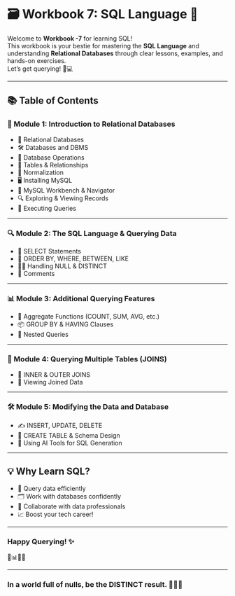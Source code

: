 # 🗃️ Workbook 7: SQL Language 📘

Welcome to **Workbook -7** for learning SQL!  
This workbook is your bestie for mastering the **SQL Language** and understanding **Relational Databases** through clear lessons, examples, and hands-on exercises.  
Let’s get querying! 🧠💻

---

## 📚 Table of Contents

### 📌 Module 1: Introduction to Relational Databases
- 🧩 Relational Databases
- 🛠️ Databases and DBMS
- 🔄 Database Operations
- 🧱 Tables & Relationships
- 🧹 Normalization
- 🖥️ Installing MySQL
- 🧭 MySQL Workbench & Navigator
- 🔍 Exploring & Viewing Records
- 🧪 Executing Queries

---

### 🔍 Module 2: The SQL Language & Querying Data
- 📄 SELECT Statements
- 🧮 ORDER BY, WHERE, BETWEEN, LIKE
- 🧑‍💻 Handling NULL & DISTINCT
- 💬 Comments

---

### 📊 Module 3: Additional Querying Features
- 🧾 Aggregate Functions (COUNT, SUM, AVG, etc.)
- 📦 GROUP BY & HAVING Clauses
- 🧪 Nested Queries

---

### 🔗 Module 4: Querying Multiple Tables (JOINS)
- 🧷 INNER & OUTER JOINS
- 🔎 Viewing Joined Data

---

### 🛠️ Module 5: Modifying the Data and Database
- ✍️ INSERT, UPDATE, DELETE
- 🧱 CREATE TABLE & Schema Design
- 🤖 Using AI Tools for SQL Generation

---

## 💡 Why Learn SQL?
- 🔎 Query data efficiently
- 🗂️ Work with databases confidently
- 🤝 Collaborate with data professionals
- 📈 Boost your tech career!

---

### Happy Querying! ✨  
🧠📊🧑‍💻  

---

### In a world full of nulls, be the DISTINCT result. 💁‍♀️🧠
